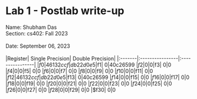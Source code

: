 # Lab 1 - Postlab write-up
Name: Shubham Das
<br>
Section: cs402: Fall 2023	
<br>
Date: September 06, 2023
<br>
<br>
|Register| Single Precision| Double Precision|
|:-------|:----------------|:----------------|
|$f0| 46132ccf|db22d0e5
|$f1| 0|40c26599
|$f2| 0|0
|$f3| 0|0
|$f4| 0|0
|$f5| 0|0
|$f6| 0|0
|$f7| 0|0
|$f8| 0|0
|$f9| 0|0
|$f10| 0|0
|$f11| 0|0
|$f12| 46132ccf|db22d0e5
|$f13| 0|40c26599
|$f14| 0|0
|$f15| 0|0
|$f16| 0|0
|$f17| 0|0
|$f18| 0|0
|$f19| 0|0
|$f20| 0|0
|$f21| 0|0
|$f22| 0|0
|$f23| 0|0
|$f24| 0|0
|$f25| 0|0
|$f26| 0|0
|$f27| 0|0
|$f28| 0|0
|$f29| 0|0
|$f30| 0|0



